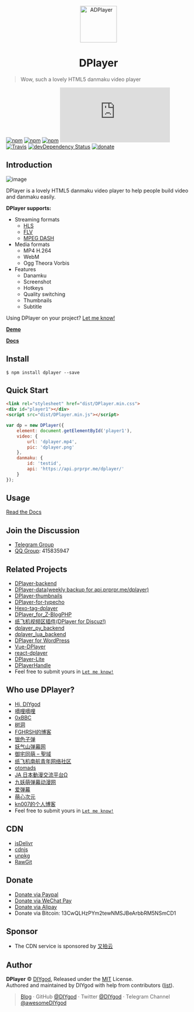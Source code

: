 <p align="center">
<img src="https://ws4.sinaimg.cn/large/006tKfTcgy1fhu01y9uy7j305k04s3yc.jpg" alt="ADPlayer" width="100">
</p>
<h1 align="center">DPlayer</h1>

> Wow, such a lovely HTML5 danmaku video player

[![npm](https://img.shields.io/npm/v/dplayer.svg?style=flat-square)](https://www.npmjs.com/package/dplayer)
[![npm](https://img.shields.io/npm/l/dplayer.svg?style=flat-square)](https://github.com/MoePlayer/DPlayer/blob/master/LICENSE)
[![npm](https://img.shields.io/npm/dt/dplayer.svg?style=flat-square)](https://www.npmjs.com/package/dplayer)
[![size](https://badge-size.herokuapp.com/MoePlayer/DPlayer/master/dist/DPlayer.min.js?compression=gzip&style=flat-square)](https://github.com/MoePlayer/DPlayer/tree/master/dist)
[![Travis](https://img.shields.io/travis/MoePlayer/DPlayer.svg?style=flat-square)](https://travis-ci.org/MoePlayer/DPlayer)
[![devDependency Status](https://img.shields.io/david/dev/MoePlayer/dplayer.svg?style=flat-square)](https://david-dm.org/MoePlayer/DPlayer#info=devDependencies)
[![donate](https://img.shields.io/badge/$-donate-ff69b4.svg?style=flat-square)](https://github.com/MoePlayer/DPlayer#donate)

## Introduction

![image](http://i.imgur.com/207ch36.jpg)

DPlayer is a lovely HTML5 danmaku video player to help people build video and danmaku easily.

**DPlayer supports:**

- Streaming formats
	- [HLS](https://github.com/video-dev/hls.js)
	- [FLV](https://github.com/Bilibili/flv.js)
	- [MPEG DASH](https://github.com/Dash-Industry-Forum/dash.js)
- Media formats
	- MP4 H.264
	- WebM
	- Ogg Theora Vorbis
- Features
	- Danamku
	- Screenshot
	- Hotkeys
	- Quality switching
    - Thumbnails
    - Subtitle

Using DPlayer on your project? [Let me know!](https://github.com/DIYgod/DPlayer/issues/31)

**[Demo](http://dplayer.js.org/)**

**[Docs](http://dplayer.js.org/docs)**

## Install

```
$ npm install dplayer --save
```

## Quick Start

```html
<link rel="stylesheet" href="dist/DPlayer.min.css">
<div id="player1"></div>
<script src="dist/DPlayer.min.js"></script>
```

```js
var dp = new DPlayer({
    element: document.getElementById('player1'),
    video: {
        url: 'dplayer.mp4',
        pic: 'dplayer.png'
    },
    danmaku: {
        id: 'testid',
        api: 'https://api.prprpr.me/dplayer/'
    }
});
```

## Usage

[Read the Docs](http://dplayer.js.org/docs)

## Join the Discussion

- [Telegram Group](https://t.me/adplayer)
- [QQ Group](https://shang.qq.com/wpa/qunwpa?idkey=bf22213ae0028a82e5adf3f286dfd4f01e0997dc9f1dcd8e831a0a85e799be17): 415835947

## Related Projects

- [DPlayer-backend](https://github.com/MoePlayer/DPlayer-backend)
- [DPlayer-data(weekly backup for api.prprpr.me/dplayer)](https://github.com/MoePlayer/DPlayer-data)
- [DPlayer-thumbnails](https://github.com/MoePlayer/DPlayer-thumbnails)
- [DPlayer-for-typecho](https://github.com/volio/DPlayer-for-typecho)
- [Hexo-tag-dplayer](https://github.com/NextMoe/hexo-tag-dplayer)
- [DPlayer_for_Z-BlogPHP](https://github.com/fghrsh/DPlayer_for_Z-BlogPHP)
- [纸飞机视频区插件(DPlayer for Discuz!)](https://coding.net/u/Click_04/p/video/git)
- [dplayer_py_backend](https://github.com/dixyes/dplayer_py_backend)
- [dplayer_lua_backend](https://github.com/dixyes/dplayer_lua_backend)
- [DPlayer for WordPress](https://github.com/BlueCocoa/DPlayer-WordPress)
- [Vue-DPlayer](https://github.com/sinchang/vue-dplayer)
- [react-dplayer](https://github.com/hnsylitao/react-dplayer)
- [DPlayer-Lite](https://github.com/kn007/DPlayer-Lite)
- [DPlayerHandle](https://github.com/kn007/DPlayerHandle)
- Feel free to submit yours in [`Let me know!`](https://github.com/MoePlayer/DPlayer/issues/31)

## Who use DPlayer?

- [Hi, DIYgod](https://diygod.me)
- [嘀哩嘀哩](http://www.dilidili.wang/)
- [0xBBC](https://blog.0xbbc.com/2016/09/dplayer-for-wordpress/)
- [树洞](https://aoaoao.me/1031.html)
- [FGHRSH的博客](https://www.fghrsh.net/post/57.html)
- [银色子弹](https://www.sbsub.com/)
- [妖气山弹幕网](http://www.m173.tv/)
- [御宅同萌 – 聖域](https://wp.acg-moe.com/)
- [纸飞机南航青年网络社区](http://my.nuaa.edu.cn/video-video.html)
- [otomads](https://otomads.com/)
- [JA 日本動漫交流平台Ω](http://jac-animation-net.blogspot.tw/)
- [九妖萌弹幕动漫网](http://www.91moe.com/)
- [爱弹幕](https://www.idanmu.pw/)
- [萌心次元](https://moxacg.moe/)
- [kn007的个人博客](https://kn007.net/)
- Feel free to submit yours in [`Let me know!`](https://github.com/MoePlayer/DPlayer/issues/31)

## CDN

- [jsDelivr](https://www.jsdelivr.com/package/npm/dplayer)
- [cdnjs](https://cdnjs.com/libraries/dplayer)
- [unpkg](https://unpkg.com/dplayer/dist/)
- [RawGit](https://rawgit.com/MoePlayer/DPlayer/master/dist/DPlayer.min.js)

## Donate

- [Donate via Paypal](https://www.paypal.me/DIYgod)
- [Donate via WeChat Pay](https://ws4.sinaimg.cn/large/006tKfTcgy1fhu1uowywej307s07st8h.jpg)
- [Donate via Alipay](https://ws4.sinaimg.cn/large/006tKfTcgy1fhu1vf4ih7j307s07sdfm.jpg)
- Donate via Bitcoin: 13CwQLHzPYm2tewNMSJBeArbbRM5NSmCD1

## Sponsor

- The CDN service is sponsored by [又拍云](https://console.upyun.com/register/?invite=BkLZ2Xqob)

## Author

**DPlayer** © [DIYgod](https://github.com/DIYgod), Released under the [MIT](./LICENSE) License.<br>
Authored and maintained by DIYgod with help from contributors ([list](https://github.com/DIYgod/DPlayer/contributors)).

> [Blog](https://diygod.me) · GitHub [@DIYgod](https://github.com/DIYgod) · Twitter [@DIYgod](https://twitter.com/DIYgod) · Telegram Channel [@awesomeDIYgod](https://t.me/awesomeDIYgod)
